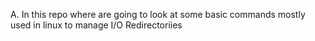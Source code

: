 A. In this repo where are going to look at some basic commands mostly used in linux to manage I/O Redirectoriies

